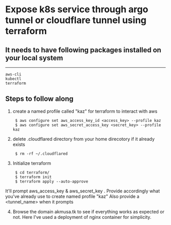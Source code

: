 # Expose k8s service through argo tunnel or cloudflare tunnel using terraform

## It needs to have following packages installed on your local system 
***
	aws-cli 
	kubectl 
	terraform 

## Steps to follow along
1. create a named profile called "kaz" for terraform to interact with aws 
	
		$ aws configure set aws_access_key_id <access_key> --profile kaz 
		$ aws configure set aws_secret_access_key <secret_key> --profile kaz 
         
2. delete .cloudflared directory from your home direcotory if it already exists 

		$ rm -rf ~/.cloudflared 
3. Initialize terraform

		$ cd terraform/
		$ terraform init
		$ terraform apply --auto-approve 
		
It'll prompt aws_access_key & aws_secret_key . Provide accordingly what you've already use to create named profile "kaz" 
Also provide a <tunnel_name> when it prompts 

4. Browse the domain akmusa.tk to see if everything works as expected or not. Here I've used a deployment of nginx container for simplicity.
 
